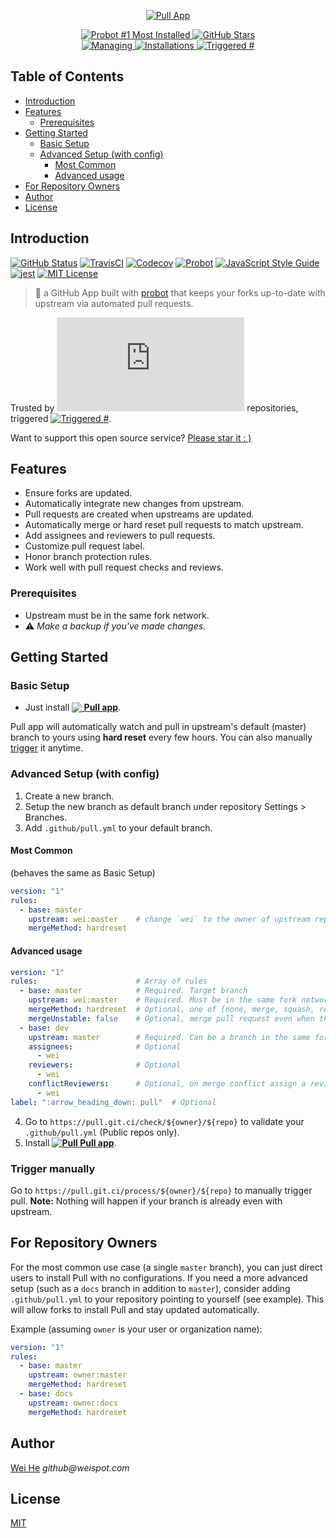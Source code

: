 <p align="center">
  <a href="https://github.com/apps/pull">
    <img alt="Pull App" src="https://prod.download/pull-social-svg" />
  </a>
</p>
<p align="center">
  <a href="https://probot.github.io">
    <img alt="Probot #1 Most Installed" src="https://badgen.net/badge/probot/%231%20most%20installed/orange?icon=dependabot&style=flat&cache=86400" />
  </a>
  <a href="https://github.com/wei/pull">
    <img alt="GitHub Stars" src="https://badgen.net/github/stars/wei/pull?icon=github&cache=600" />
  </a>
  <br/>
  <a href="https://github.com/apps/pull">
    <img alt="Managing" src="https://badgen.net/https/raw.githack.com/pull-app/stats/master/badges/managing.json?cache=600" />
  </a>
  <a href="https://github.com/apps/pull">
    <img alt="Installations" src="https://badgen.net/https/raw.githack.com/pull-app/stats/master/badges/installed.json?cache=600" />
  </a>
  <a href="https://github.com/issues?q=author%3Aapp%2Fpull">
    <img alt="Triggered #" src="https://badgen.net/runkit/pull-triggered-badge-5e55hqhkhmid?cache=600" />
  </a>
</p>

<h2>Table of Contents</h2>
<!-- START doctoc generated TOC please keep comment here to allow auto update -->
<!-- DON'T EDIT THIS SECTION, INSTEAD RE-RUN doctoc TO UPDATE -->

- [Introduction](#introduction)
- [Features](#features)
  - [Prerequisites](#prerequisites)
- [Getting Started](#getting-started)
  - [Basic Setup](#basic-setup)
  - [Advanced Setup (with config)](#advanced-setup-with-config)
    - [Most Common](#most-common)
    - [Advanced usage](#advanced-usage)
- [For Repository Owners](#for-repository-owners)
- [Author](#author)
- [License](#license)

<!-- END doctoc generated TOC please keep comment here to allow auto update -->


## Introduction

[![GitHub Status](https://badgen.net/github/status/wei/pull?icon=github)](https://github.com/wei/pull)
[![TravisCI](https://badgen.net/travis/wei/pull?icon=travis&label=build)](https://travis-ci.com/wei/pull)
[![Codecov](https://badgen.net/codecov/c/github/wei/pull?icon=codecov)](https://codecov.io/gh/wei/pull)
[![Probot](https://badgen.net/badge/built%20with/probot/orange?icon=dependabot&cache=86400)](https://probot.github.io/)
[![JavaScript Style Guide](https://badgen.net/badge/code%20style/standard/f2a?cache=86400)](https://standardjs.com)
[![jest](https://facebook.github.io/jest/img/jest-badge.svg)](https://github.com/facebook/jest)
[![MIT License](https://badgen.net/badge/license/MIT/blue?cache=86400)](https://wei.mit-license.org)

> 🤖 a GitHub App built with [probot](https://github.com/probot/probot) that keeps your forks up-to-date with upstream via automated pull requests.

Trusted by [![Repository Count](https://badgen.net/https/raw.githack.com/pull-app/stats/master/badges/managing.plain.json?style=flat&cache=600)](https://probot.github.io/apps/pull/) repositories, triggered [![Triggered #](https://badgen.net/runkit/pull-triggered-badge-5e55hqhkhmid?style=flat&label=&cache=600)](https://github.com/issues?q=author%3Aapp%2Fpull).

Want to support this open source service? [Please star it : )](https://github.com/wei/pull)


## Features

 - Ensure forks are updated.
 - Automatically integrate new changes from upstream.
 - Pull requests are created when upstreams are updated.
 - Automatically merge or hard reset pull requests to match upstream.
 - Add assignees and reviewers to pull requests.
 - Customize pull request label.
 - Honor branch protection rules.
 - Work well with pull request checks and reviews.

### Prerequisites
 - Upstream must be in the same fork network.
 - :warning: _Make a backup if you've made changes._


## Getting Started

### Basic Setup

 - Just install **[<img src="https://prod.download/pull-18h-svg" valign="bottom"/> Pull app](https://github.com/apps/pull)**.

Pull app will automatically watch and pull in upstream's default (master) branch to yours using **hard reset** every few hours. You can also manually [trigger](#trigger-manually) it anytime.

### Advanced Setup (with config)

 1. Create a new branch.
 2. Setup the new branch as default branch under repository Settings > Branches.
 3. Add `.github/pull.yml` to your default branch.

#### Most Common
(behaves the same as Basic Setup)
```yaml
version: "1"
rules:
  - base: master
    upstream: wei:master    # change `wei` to the owner of upstream repo
    mergeMethod: hardreset
```

#### Advanced usage
```yaml
version: "1"
rules:                      # Array of rules
  - base: master            # Required. Target branch
    upstream: wei:master    # Required. Must be in the same fork network.
    mergeMethod: hardreset  # Optional, one of [none, merge, squash, rebase, hardreset], Default: none.
    mergeUnstable: false    # Optional, merge pull request even when the mergeable_state is not clean. Default: false
  - base: dev
    upstream: master        # Required. Can be a branch in the same forked repo.
    assignees:              # Optional
      - wei
    reviewers:              # Optional
      - wei
    conflictReviewers:      # Optional, on merge conflict assign a reviewer
      - wei
label: ":arrow_heading_down: pull"  # Optional
```

 4. Go to `https://pull.git.ci/check/${owner}/${repo}` to validate your `.github/pull.yml` (Public repos only).
 5. Install **[![<img src="https://prod.download/pull-18h-svg" valign="bottom"/> Pull](https://prod.download/pull-18h-svg) Pull app](https://github.com/apps/pull)**.

### Trigger manually

Go to `https://pull.git.ci/process/${owner}/${repo}` to manually trigger pull. 
**Note:** Nothing will happen if your branch is already even with upstream.


## For Repository Owners

For the most common use case (a single `master` branch), you can just direct users to install Pull with no configurations.
If you need a more advanced setup (such as a `docs` branch in addition to `master`), consider adding `.github/pull.yml` to your repository pointing to yourself (see example). This will allow forks to install Pull and stay updated automatically.

Example (assuming `owner` is your user or organization name):
```yaml
version: "1"
rules:
  - base: master
    upstream: owner:master
    mergeMethod: hardreset
  - base: docs
    upstream: owner:docs
    mergeMethod: hardreset
```


## Author
[Wei He](https://github.com/wei) _github@weispot.com_


## License
[MIT](LICENSE)
